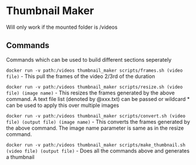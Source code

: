 # Thumbnail Maker

Will only work if the mounted folder is /videos

## Commands

Commands which can be used to build different sections seperately

``docker run -v path:/videos thumbnail_maker scripts/frames.sh (video file)`` - This pull the frames of the video 2/3rd of the duration

``docker run -v path:/videos thumbnail_maker scripts/resize.sh (video file) (image name)`` - This resizes the frames generated by the above command. A text file list (denoted by @xxx.txt) can be passed or wildcard * can be used to apply this over multiple images

``docker run -v path:/videos thumbnail_maker scripts/convert.sh (video file) (output file) (image name)`` - This converts the frames generated by the above command. The image name parameter is same as in the resize command.

``docker run -v path:/videos thumbnail_maker scripts/make_thumbnail.sh (video file) (output file)`` - Does all the commands above and generates a thumbnail
